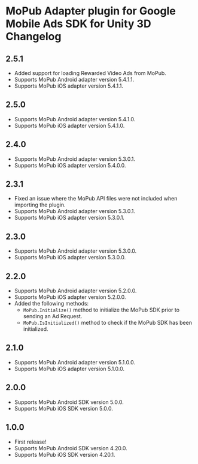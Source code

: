 # MoPub Adapter plugin for Google Mobile Ads SDK for Unity 3D Changelog

## 2.5.1
- Added support for loading Rewarded Video Ads from MoPub.
- Supports MoPub Android adapter version 5.4.1.1.
- Supports MoPub iOS adapter version 5.4.1.1.

## 2.5.0
- Supports MoPub Android adapter version 5.4.1.0.
- Supports MoPub iOS adapter version 5.4.1.0.

## 2.4.0
- Supports MoPub Android adapter version 5.3.0.1.
- Supports MoPub iOS adapter version 5.4.0.0.

## 2.3.1
- Fixed an issue where the MoPub API files were not included when importing the plugin.
- Supports MoPub Android adapter version 5.3.0.1.
- Supports MoPub iOS adapter version 5.3.0.1.

## 2.3.0
- Supports MoPub Android adapter version 5.3.0.0.
- Supports MoPub iOS adapter version 5.3.0.0.

## 2.2.0
- Supports MoPub Android adapter version 5.2.0.0.
- Supports MoPub iOS adapter version 5.2.0.0.
- Added the following methods:
  * `MoPub.Initialize()` method to initialize the MoPub SDK prior to sending an Ad Request.
  * `MoPub.IsInitialized()` method to check if the MoPub SDK has been initialized.

## 2.1.0
- Supports MoPub Android adapter version 5.1.0.0.
- Supports MoPub iOS adapter version 5.1.0.0.

## 2.0.0
- Supports MoPub Android SDK version 5.0.0.
- Supports MoPub iOS SDK version 5.0.0.

## 1.0.0
- First release!
- Supports MoPub Android SDK version 4.20.0.
- Supports MoPub iOS SDK version 4.20.1.
